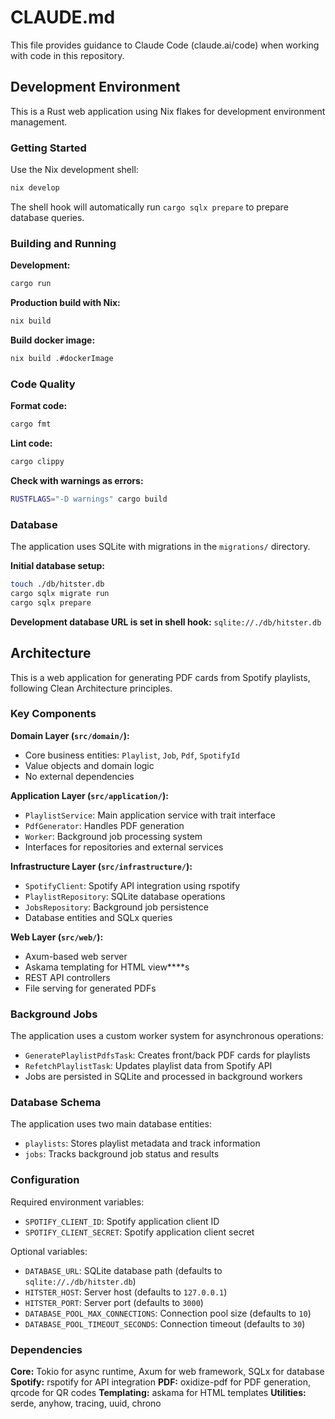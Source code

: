 # CLAUDE.md

This file provides guidance to Claude Code (claude.ai/code) when working with code in this repository.

## Development Environment

This is a Rust web application using Nix flakes for development environment management.

### Getting Started

Use the Nix development shell:
```bash
nix develop
```

The shell hook will automatically run `cargo sqlx prepare` to prepare database queries.

### Building and Running

**Development:**
```bash
cargo run
```

**Production build with Nix:**
```bash
nix build
```

**Build docker image:**
```bash
nix build .#dockerImage
```

### Code Quality

**Format code:**
```bash
cargo fmt
```

**Lint code:**
```bash
cargo clippy
```

**Check with warnings as errors:**
```bash
RUSTFLAGS="-D warnings" cargo build
```

### Database

The application uses SQLite with migrations in the `migrations/` directory.

**Initial database setup:**
```bash
touch ./db/hitster.db
cargo sqlx migrate run
cargo sqlx prepare
```

**Development database URL is set in shell hook:** `sqlite://./db/hitster.db`

## Architecture

This is a web application for generating PDF cards from Spotify playlists, following Clean Architecture principles.

### Key Components

**Domain Layer (`src/domain/`):**
- Core business entities: `Playlist`, `Job`, `Pdf`, `SpotifyId`
- Value objects and domain logic
- No external dependencies

**Application Layer (`src/application/`):**
- `PlaylistService`: Main application service with trait interface
- `PdfGenerator`: Handles PDF generation
- `Worker`: Background job processing system
- Interfaces for repositories and external services

**Infrastructure Layer (`src/infrastructure/`):**
- `SpotifyClient`: Spotify API integration using rspotify
- `PlaylistRepository`: SQLite database operations
- `JobsRepository`: Background job persistence
- Database entities and SQLx queries

**Web Layer (`src/web/`):**
- Axum-based web server
- Askama templating for HTML view****s
- REST API controllers
- File serving for generated PDFs

### Background Jobs

The application uses a custom worker system for asynchronous operations:
- `GeneratePlaylistPdfsTask`: Creates front/back PDF cards for playlists
- `RefetchPlaylistTask`: Updates playlist data from Spotify API
- Jobs are persisted in SQLite and processed in background workers

### Database Schema

The application uses two main database entities:
- `playlists`: Stores playlist metadata and track information
- `jobs`: Tracks background job status and results

### Configuration

Required environment variables:
- `SPOTIFY_CLIENT_ID`: Spotify application client ID
- `SPOTIFY_CLIENT_SECRET`: Spotify application client secret

Optional variables:
- `DATABASE_URL`: SQLite database path (defaults to `sqlite://./db/hitster.db`)
- `HITSTER_HOST`: Server host (defaults to `127.0.0.1`)
- `HITSTER_PORT`: Server port (defaults to `3000`)
- `DATABASE_POOL_MAX_CONNECTIONS`: Connection pool size (defaults to `10`)
- `DATABASE_POOL_TIMEOUT_SECONDS`: Connection timeout (defaults to `30`)

### Dependencies

**Core:** Tokio for async runtime, Axum for web framework, SQLx for database
**Spotify:** rspotify for API integration
**PDF:** oxidize-pdf for PDF generation, qrcode for QR codes
**Templating:** askama for HTML templates
**Utilities:** serde, anyhow, tracing, uuid, chrono